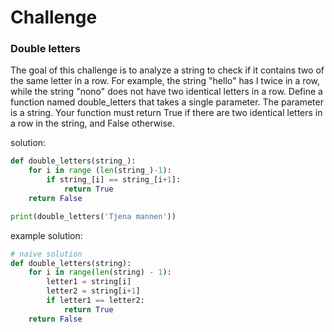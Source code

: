 # Challenge
### Double letters

The goal of this challenge is to analyze a string to check if it contains two of the same letter in a row. For example, the string "hello" has l twice in a row, while the string "nono" does not have two identical letters in a row.
Define a function named double_letters that takes a single parameter. The parameter is a string. Your function must return True if there are two identical letters in a row in the string, and False otherwise.

solution:
```py
def double_letters(string_):
	for i in range (len(string_)-1):
		if string_[i] == string_[i+1]:
			return True
	return False

print(double_letters('Tjena mannen'))
```

example solution:
```py
# naive solution
def double_letters(string):
    for i in range(len(string) - 1):
        letter1 = string[i]
        letter2 = string[i+1]
        if letter1 == letter2:
            return True
    return False

```